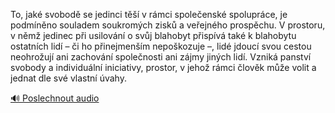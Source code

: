 
To, jaké svobodě se jedinci těší v rámci společenské spolupráce, je podmíněno souladem soukromých zisků a veřejného prospěchu. V prostoru, v němž jedinec při usilování o svůj blahobyt přispívá také k blahobytu ostatních lidí – či ho přinejmenším nepoškozuje –, lidé jdoucí svou cestou neohrožují ani zachování společnosti ani zájmy jiných lidí. Vzniká panství svobody a individuální iniciativy, prostor, v jehož rámci člověk může volit a jednat dle své vlastní úvahy.

[🔊 Poslechnout audio](/data/7-paragraphs/audio/chapter_145/para_010-To-jak-svobod-se-jedinci-t-v-rmci-spoleens.mp3)
